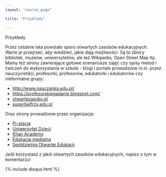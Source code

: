 ```yaml
---
layout: "course_page"

title: "Przykłady"

---
```


<div class="text-center screen-title">
Przykłady
</div>

<div class="screen-content">
  <p>
  Przez ostatnie lata powstało sporo otwartych zasobów edukacyjnych. Warto je przejrzeć, aby wiedzieć, jakie dają możliwości. Są to zbiory bibliotek, muzeów, uniwersytetów, ale też Wikipedia, Open Street Map itp. 
Mamy też strony zawierające gotowe scenariusze zajęć czy opisy metod i ćwiczeń do wykorzystania w szkole - blogi i portale prowadzone m.in. przez nauczyciel(k)i, profesorki, profesorów, edukatorki i edukatorów czy nieformalne grupy:   
 <ul>
<li class="bullet"><a class="content-link" target="_blank" href="http://www.nauczanka.edu.pl/">http://www.nauczanka.edu.pl/</a></li>
<li class="bullet"><a class="content-link" target="_blank" href="https://profesorskiegadanie.blogspot.com/">https://profesorskiegadanie.blogspot.com/</a></li>
<li class="bullet"><a class="content-link" target="_blank" href="https://otwartezasoby.pl/">otwartezasoby.pl</a></li>
<li class="bullet"><a class="content-link" target="_blank" href="http://www.superbelfrzy.edu.pl/">superbelfrzy.edu.pl</a></li>
 </ul> 
  </p>
<p>
Oraz strony prowadzone przez organizacje:
<ul>
<li class="bullet"><a class="content-link" target="_blank" href="http://pistacja.tv/">Pi-stacja</a></li>
<li class="bullet"><a class="content-link" target="_blank" href="https://www.scenariuszelekcji.edu.pl/">Uniwersytet Dzieci</a></li>
<li class="bullet"><a class="content-link" target="_blank" href="https://pl.khanacademy.org/">Khan Academy</a></li>
<li class="bullet"><a class="content-link" target="_blank" href="http://edukacjamedialna.edu.pl/lekcje/">Edukacja medialna</a></li>
<li class="bullet"><a class="content-link" target="_blank" href="https://centrumcyfrowe.pl/spoled/">Spółdzielnia Otwartej Edukacji</a> </li>
 </ul>
</p>

<p>
Jeśli korzystasz z jakiś otwartych zasobów edukacyjnych, napisz o tym w komentarzu!
</p>
</div> 

{% include disqus.html %}
